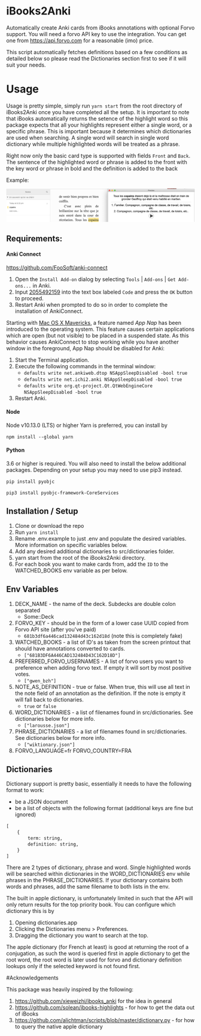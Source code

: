 # iBooks2Anki

Automatically create Anki cards from iBooks annotations with optional Forvo support. You will need a
forvo API key to use the integration. You can get one from https://api.forvo.com for a reasonable
(imo) price.

This script automatically fetches definitions based on a few conditions as detailed below so please
read the Dictionaries section first to see if it will suit your needs.

# Usage

Usage is pretty simple, simply run `yarn start` from the root directory of iBooks2Anki once you have
completed all the setup. It is important to note that iBooks automatically returns the setence of
the highlight word so this package expects that all your highlights represent either a single word,
or a specific phrase. This is important because it determines which dictionaries are used when
searching. A single word will search in single word dictionary while multiple highlighted words will
be treated as a phrase.

Right now only the basic card type is supported with fields `Front` and `Back`. The sentence of the
highlighted word or phrase is added to the front with the key word or phrase in bold and the
definition is added to the back

Example:

![Example](assets/example.png?raw=true 'Example')

## Requirements:

#### Anki Connect

https://github.com/FooSoft/anki-connect

1.  Open the `Install Add-on` dialog by selecting `Tools` | `Add-ons` | `Get Add-ons...` in Anki.
2.  Input [2055492159](https://ankiweb.net/shared/info/2055492159) into the text box labeled `Code`
    and press the `OK` button to proceed.
3.  Restart Anki when prompted to do so in order to complete the installation of AnkiConnect.

Starting with [Mac OS X Mavericks](https://en.wikipedia.org/wiki/OS_X_Mavericks), a feature named
_App Nap_ has been introduced to the operating system. This feature causes certain applications
which are open (but not visible) to be placed in a suspended state. As this behavior causes
AnkiConnect to stop working while you have another window in the foreground, App Nap should be
disabled for Anki:

1.  Start the Terminal application.
2.  Execute the following commands in the terminal window:
    - `defaults write net.ankiweb.dtop NSAppSleepDisabled -bool true`
    - `defaults write net.ichi2.anki NSAppSleepDisabled -bool true`
    - `defaults write org.qt-project.Qt.QtWebEngineCore NSAppSleepDisabled -bool true`
3.  Restart Anki.

#### Node

Node v10.13.0 (LTS) or higher Yarn is preferred, you can install by

```
npm install --global yarn
```

#### Python

3.6 or higher is required. You will also need to install the below additional packages. Depending on
your setup you may need to use pip3 instead.

```
pip install pyobjc
```

```
pip3 install pyobjc-framework-CoreServices
```

## Installation / Setup

1. Clone or download the repo
2. Run `yarn install`
3. Rename .env.example to just .env and populate the desired variables. More information on specific
   variables below.
4. Add any desired additional dictionaries to src/dictionaries folder.
5. yarn start from the root of the iBooks2Anki directory.
6. For each book you want to make cards from, add the `ID` to the WATCHED_BOOKS env variable as per
   below.

## Env Variables

1. DECK_NAME - the name of the deck. Subdecks are double colon separated
   - Some::Deck
2. FORVO_KEY - should be in the form of a lower case UUID copied from Forvo API site (after you've
   paid)
   - `681b3df6a446cad132484d43c162d18d` (note this is completely fake)
3. WATCHED_BOOKS - a list of ID's as taken from the screen printout that should have annotations
   converted to cards.
   - `["681B3DF6A446CAD132484D43C162D18D"]`
4. PREFERRED_FORVO_USERNAMES - A list of forvo users you want to preference when adding forvo text.
   If empty it will sort by most positive votes.
   - `["gwen_bzh"]`
5. NOTE_AS_DEFINITION - true or false. When true, this will use all text in the note field of an
   annotation as the definition. If the note is empty it will fall back to dictionaries.
   - `true` or `false`
6. WORD_DICTIONARIES - a list of filenames found in src/dictionaries. See dictionaries below for
   more info.
   - `["larousse.json"]`
7. PHRASE_DICTIONARIES - a list of filenames found in src/dictionaries. See dictionaries below for
   more info.
   - `["wiktionary.json"]`
8. FORVO_LANGUAGE=fr FORVO_COUNTRY=FRA

## Dictionaries

Dictionary support is pretty basic, essentially it needs to have the following format to work:

- be a JSON document
- be a list of objects with the following format (additional keys are fine but ignored)

```
[
    {
        term: string,
        definition: string,
    }
]
```

There are 2 types of dictionary, phrase and word. Single highlighted words will be searched within
dictionaries in the WORD_DICTIONARIES env while phrases in the PHRASE_DICTIONARIES. If your
dictionary contains both words and phrases, add the same filename to both lists in the env.

The built in apple dictionary, is unfortunately limited in such that the API will only return
results for the top priority book. You can configure which dictionary this is by

1. Opening dictionaries.app
2. Clicking the Dictionaries menu > Preferences.
3. Dragging the dictionary you want to search at the top.

The apple dictionary (for French at least) is good at returning the root of a conjugation, as such
the word is queried first in apple dictionary to get the root word, the root word is later used for
forvo and dictionary definition lookups only if the selected keyword is not found first.

#Acknowledgements

This package was heavily inspired by the following:

1. https://github.com/xieweizhi/ibooks_anki for the idea in general
2. https://github.com/solean/ibooks-highlights - for how to get the data out of iBooks
3. https://github.com/alichtman/scripts/blob/master/dictionary.py - for how to query the native
   apple dictionary

